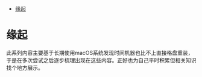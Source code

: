 <!--ts-->
* [缘起](#缘起)

<!-- Created by https://github.com/ekalinin/github-markdown-toc -->
<!-- Added by: runner, at: Mon Jul 18 03:16:32 UTC 2022 -->

<!--te-->
# 缘起

此系列内容主要基于长期使用macOS系统发现时间机器也比不上直接格盘重装，于是在多次尝试之后逐步梳理出现在这些内容。正好也为自己平时积累但相关知识找个地方展示。